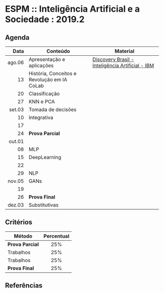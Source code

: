# ESPM :: Inteligência Artificial e a Sociedade : 2019.2

## Agenda

| Data   | Conteúdo | Material |
|-------:|----------|----------|
| ago.06 | Apresentação e aplicações | [Discovery Brasil - Inteligência Artificial - IBM](https://youtu.be/W95YlM5-iPk) |
|     13 | História, Conceitos e Revolução em IA <br> CoLab |
|     20 | Classificação      |
|     27 | KNN e PCA         |
| set.03 | Tomada de decisões |
|     10 | Integrativa |
|     17 |          |
|     24 | **Prova Parcial** |
| out.01 |          |
|     08 | MLP      |
|     15 | DeepLearning |
|     22 |          |
|     29 | NLP      |
| nov.05 | GANs     |
|     19 |          |
|     26 | **Prova Final** |
| dez.03 | Substitutivas |

## Critérios

| Método            | Percentual |
|-------------------|:----------:|
| **Prova Parcial** |     25%    |
| Trabalhos         |     25%    |
| Trabalhos         |     25%    |
| **Prova Final**   |     25%    |

## Referências


